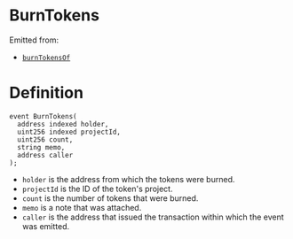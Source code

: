 # BurnTokens

Emitted from:

* [`burnTokensOf`](../write/burntokensof.md)

# Definition

```solidity
event BurnTokens(
  address indexed holder,
  uint256 indexed projectId,
  uint256 count,
  string memo,
  address caller
);
```

* `holder` is the address from which the tokens were burned.
* `projectId` is the ID of the token's project.
* `count` is the number of tokens that were burned.
* `memo` is a note that was attached.
* `caller` is the address that issued the transaction within which the event was emitted.
